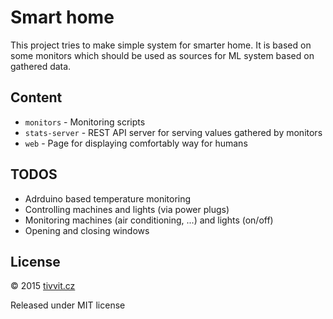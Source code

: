 # Smart home

This project tries to make simple system for smarter home.
It is based on some monitors which should be used as sources for ML system
based on gathered data.

## Content

- `monitors` - Monitoring scripts
- `stats-server` - REST API server for serving values gathered by monitors
- `web` - Page for displaying comfortably way for humans

## TODOS

- Adrduino based temperature monitoring
- Controlling machines and lights (via power plugs)
- Monitoring machines (air conditioning, ...) and lights (on/off)
- Opening and closing windows

## License

&copy; 2015 [tivvit.cz](http://tivvit.cz)

Released under MIT license
